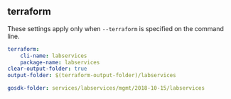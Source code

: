 
## terraform

These settings apply only when `--terraform` is specified on the command line.

``` yaml $(terraform)
terraform:
    cli-name: labservices
    package-name: labservices
clear-output-folder: true
output-folder: $(terraform-output-folder)/labservices
```

``` yaml $(tag) == 'package-2018-10' && $(terraform)
gosdk-folder: services/labservices/mgmt/2018-10-15/labservices
```
